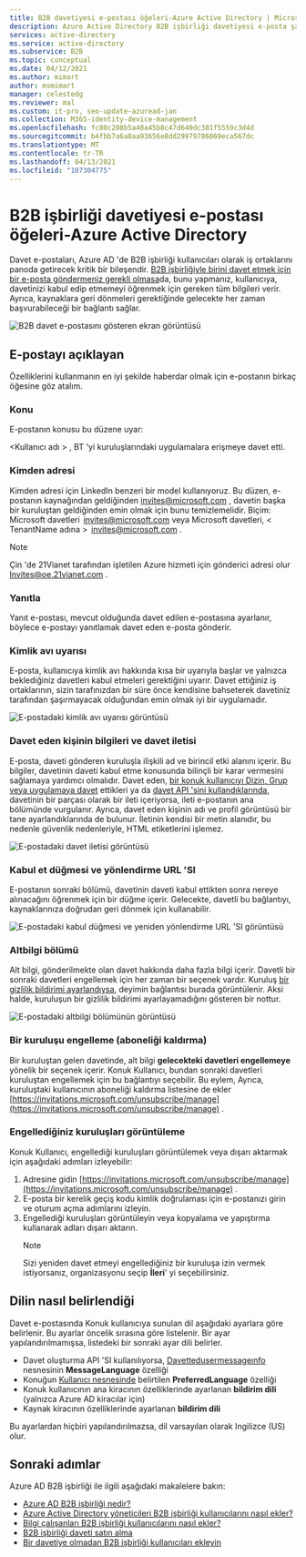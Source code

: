 ```yaml
---
title: B2B davetiyesi e-postası öğeleri-Azure Active Directory | Microsoft Docs
description: Azure Active Directory B2B işbirliği davetiyesi e-posta şablonu
services: active-directory
ms.service: active-directory
ms.subservice: B2B
ms.topic: conceptual
ms.date: 04/12/2021
ms.author: mimart
author: msmimart
manager: celestedg
ms.reviewer: mal
ms.custom: it-pro, seo-update-azuread-jan
ms.collection: M365-identity-device-management
ms.openlocfilehash: fc80c208b5a48a45b8c47d640dc381f5559c3d4d
ms.sourcegitcommit: b4fbb7a6a0aa93656e8dd29979786069eca567dc
ms.translationtype: MT
ms.contentlocale: tr-TR
ms.lasthandoff: 04/13/2021
ms.locfileid: "107304775"
---
```

# <a name="the-elements-of-the-b2b-collaboration-invitation-email---azure-active-directory"></a>B2B işbirliği davetiyesi e-postası öğeleri-Azure Active Directory

Davet e-postaları, Azure AD 'de B2B işbirliği kullanıcıları olarak iş ortaklarını panoda getirecek kritik bir bileşendir. [B2B işbirliğiyle birini davet etmek için bir e-posta göndermeniz gerekli olmasa](add-user-without-invite.md)da, bunu yapmanız, kullanıcıya, davetinizi kabul edip etmemeyi öğrenmek için gereken tüm bilgileri verir. Ayrıca, kaynaklara geri dönmeleri gerektiğinde gelecekte her zaman başvurabileceği bir bağlantı sağlar.

![B2B davet e-postasını gösteren ekran görüntüsü](media/invitation-email-elements/invitation-email.png)

## <a name="explaining-the-email"></a>E-postayı açıklayan

Özelliklerini kullanmanın en iyi şekilde haberdar olmak için e-postanın birkaç öğesine göz atalım.

### <a name="subject"></a>Konu

E-postanın konusu bu düzene uyar:

&lt;Kullanıcı adı &gt; , BT 'yi kuruluşlarındaki uygulamalara erişmeye davet etti.

### <a name="from-address"></a>Kimden adresi

Kimden adresi için LinkedIn benzeri bir model kullanıyoruz. Bu düzen, e-postanın kaynağından geldiğinden invites@microsoft.com , davetin başka bir kuruluştan geldiğinden emin olmak için bunu temizlemelidir. Biçim: Microsoft davetleri  <invites@microsoft.com> veya Microsoft davetleri, &lt; TenantName adına &gt;  <invites@microsoft.com> . 

> [!NOTE]
> Çin 'de 21Vianet tarafından işletilen Azure hizmeti için gönderici adresi olur Invites@oe.21vianet.com .

### <a name="reply-to"></a>Yanıtla

Yanıt e-postası, mevcut olduğunda davet edilen e-postasına ayarlanır, böylece e-postayı yanıtlamak davet eden e-posta gönderir.

### <a name="phishing-warning"></a>Kimlik avı uyarısı

E-posta, kullanıcıya kimlik avı hakkında kısa bir uyarıyla başlar ve yalnızca beklediğiniz davetleri kabul etmeleri gerektiğini uyarır. Davet ettiğiniz iş ortaklarının, sizin tarafınızdan bir süre önce kendisine bahseterek davetiniz tarafından şaşırmayacak olduğundan emin olmak iyi bir uygulamadır.

![E-postadaki kimlik avı uyarısı görüntüsü](media/invitation-email-elements/phishing-warning.png)

### <a name="inviters-information-and-invitation-message"></a>Davet eden kişinin bilgileri ve davet iletisi

E-posta, daveti gönderen kuruluşla ilişkili ad ve birincil etki alanını içerir. Bu bilgiler, davetinin daveti kabul etme konusunda bilinçli bir karar vermesini sağlamaya yardımcı olmalıdır. Davet eden, [bir konuk kullanıcıyı Dizin, Grup veya uygulamaya davet](add-users-administrator.md) ettikleri ya da [davet API 'sini kullandıklarında](customize-invitation-api.md), davetinin bir parçası olarak bir ileti içeriyorsa, ileti e-postanın ana bölümünde vurgulanır. Ayrıca, davet eden kişinin adı ve profil görüntüsü bir tane ayarlandıklarında de bulunur. İletinin kendisi bir metin alanıdır, bu nedenle güvenlik nedenleriyle, HTML etiketlerini işlemez.

![E-postadaki davet iletisi görüntüsü](media/invitation-email-elements/invitation-message-inviters-info.png)

### <a name="accept-button-and-redirect-url"></a>Kabul et düğmesi ve yönlendirme URL 'SI

E-postanın sonraki bölümü, davetinin daveti kabul ettikten sonra nereye alınacağını öğrenmek için bir düğme içerir.  Gelecekte, davetli bu bağlantıyı, kaynaklarınıza doğrudan geri dönmek için kullanabilir.

![E-postadaki kabul düğmesi ve yeniden yönlendirme URL 'SI görüntüsü](media/invitation-email-elements/accept-button.png)

### <a name="footer-section"></a>Altbilgi bölümü

Alt bilgi, gönderilmekte olan davet hakkında daha fazla bilgi içerir. Davetli bir sonraki davetleri engellemek için her zaman bir seçenek vardır. Kuruluş [bir gizlilik bildirimi ayarlandıysa](../fundamentals/active-directory-properties-area.md), deyimin bağlantısı burada görüntülenir.  Aksi halde, kuruluşun bir gizlilik bildirimi ayarlayamadığını gösteren bir nottur.

![E-postadaki altbilgi bölümünün görüntüsü](media/invitation-email-elements/footer-section.png)

### <a name="blocking-an-organization-unsubscribing"></a>Bir kuruluşu engelleme (aboneliği kaldırma)

Bir kuruluştan gelen davetinde, alt bilgi **gelecekteki davetleri engellemeye** yönelik bir seçenek içerir. Konuk Kullanıcı, bundan sonraki davetleri kuruluştan engellemek için bu bağlantıyı seçebilir. Bu eylem, Ayrıca, kuruluştaki kullanıcının aboneliği kaldırma listesine de ekler [https://invitations.microsoft.com/unsubscribe/manage](https://invitations.microsoft.com/unsubscribe/manage) .

### <a name="viewing-organizations-youve-blocked"></a>Engellediğiniz kuruluşları görüntüleme

Konuk Kullanıcı, engellediği kuruluşları görüntülemek veya dışarı aktarmak için aşağıdaki adımları izleyebilir:

1. Adresine gidin [https://invitations.microsoft.com/unsubscribe/manage](https://invitations.microsoft.com/unsubscribe/manage) .
2. E-posta bir kerelik geçiş kodu kimlik doğrulaması için e-postanızı girin ve oturum açma adımlarını izleyin.
3. Engellediği kuruluşları görüntüleyin veya kopyalama ve yapıştırma kullanarak adları dışarı aktarın.
   > [!NOTE]
   > Sizi yeniden davet etmeyi engellediğiniz bir kuruluşa izin vermek istiyorsanız, organizasyonu seçip **İleri**' yi seçebilirsiniz.

## <a name="how-the-language-is-determined"></a>Dilin nasıl belirlendiği

Davet e-postasında Konuk kullanıcıya sunulan dil aşağıdaki ayarlara göre belirlenir. Bu ayarlar öncelik sırasına göre listelenir. Bir ayar yapılandırılmamışsa, listedeki bir sonraki ayar dili belirler.

- Davet oluşturma API 'SI kullanılıyorsa, [Davettedusermessageınfo](/graph/api/resources/invitedusermessageinfo) nesnesinin **MessageLanguage** özelliği
-   Konuğun [Kullanıcı nesnesinde](/graph/api/resources/user) belirtilen **PreferredLanguage** özelliği
-   Konuk kullanıcının ana kiracının özelliklerinde ayarlanan **bildirim dili** (yalnızca Azure AD kiracılar için)
-   Kaynak kiracının özelliklerinde ayarlanan **bildirim dili**

Bu ayarlardan hiçbiri yapılandırılmazsa, dil varsayılan olarak Ingilizce (US) olur.

## <a name="next-steps"></a>Sonraki adımlar

Azure AD B2B işbirliği ile ilgili aşağıdaki makalelere bakın:

- [Azure AD B2B işbirliği nedir?](what-is-b2b.md)
- [Azure Active Directory yöneticileri B2B işbirliği kullanıcılarını nasıl ekler?](add-users-administrator.md)
- [Bilgi çalışanları B2B işbirliği kullanıcılarını nasıl ekler?](add-users-information-worker.md)
- [B2B işbirliği daveti satın alma](redemption-experience.md)
- [Bir davetiye olmadan B2B işbirliği kullanıcıları ekleyin](add-user-without-invite.md)

